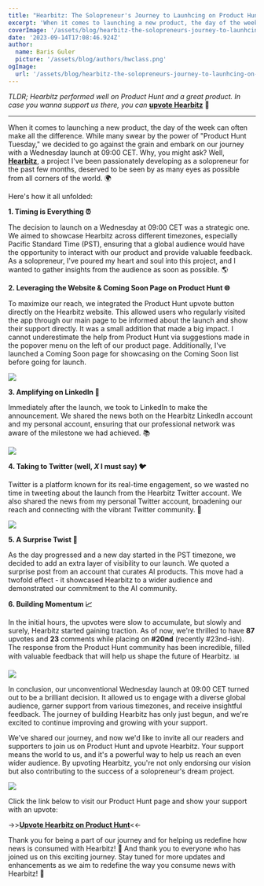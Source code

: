 ```yaml
---
title: "Hearbitz: The Solopreneur's Journey to Launhcing on Product Hunt"
excerpt: 'When it comes to launching a new product, the day of the week can often make all the difference.'
coverImage: '/assets/blog/hearbitz-the-solopreneurs-journey-to-launhcing-on-product-hunt/cover.png'
date: '2023-09-14T17:08:46.924Z'
author:
  name: Baris Guler
  picture: '/assets/blog/authors/hwclass.png'
ogImage:
  url: '/assets/blog/hearbitz-the-solopreneurs-journey-to-launhcing-on-product-hunt/cover.png'
---
```


_TLDR; Hearbitz performed well on Product Hunt and a great product. In case you wanna support us there, you can_ __[upvote Hearbitz](https://www.producthunt.com/posts/hearbitz)__ 🙏

---

When it comes to launching a new product, the day of the week can often make all the difference. While many swear by the power of "Product Hunt Tuesday," we decided to go against the grain and embark on our journey with a Wednesday launch at 09:00 CET. Why, you might ask? Well, **[Hearbitz](https://www.hearbitz.com)**, a project I've been passionately developing as a solopreneur for the past few months, deserved to be seen by as many eyes as possible from all corners of the world. 🌍

Here's how it all unfolded:

**1. Timing is Everything ⏰**

The decision to launch on a Wednesday at 09:00 CET was a strategic one. We aimed to showcase Hearbitz across different timezones, especially Pacific Standard Time (PST), ensuring that a global audience would have the opportunity to interact with our product and provide valuable feedback. As a solopreneur, I've poured my heart and soul into this project, and I wanted to gather insights from the audience as soon as possible. 🌎

**2. Leveraging the Website & Coming Soon Page on Product Hunt 🌐**

To maximize our reach, we integrated the Product Hunt upvote button directly on the Hearbitz website. This allowed users who regularly visited the app through our main page to be informed about the launch and show their support directly. It was a small addition that made a big impact. I cannot underestimate the help from Product Hunt via suggestions made in the popover menu on the left of our product page. Additionally, I've launched a Coming Soon page for showcasing on the Coming Soon list before going for launch.

![](/assets/blog/hearbitz-the-solopreneurs-journey-to-launhcing-on-product-hunt/homepage.png)

**3. Amplifying on LinkedIn 📢**

Immediately after the launch, we took to LinkedIn to make the announcement. We shared the news both on the Hearbitz LinkedIn account and my personal account, ensuring that our professional network was aware of the milestone we had achieved. 📚

![](/assets/blog/hearbitz-the-solopreneurs-journey-to-launhcing-on-product-hunt/linkedin.png)

**4. Taking to Twitter (well, _X_ I must say) 🐦**

Twitter is a platform known for its real-time engagement, so we wasted no time in tweeting about the launch from the Hearbitz Twitter account. We also shared the news from my personal Twitter account, broadening our reach and connecting with the vibrant Twitter community. 🐤

![](/assets/blog/hearbitz-the-solopreneurs-journey-to-launhcing-on-product-hunt/twitter.png)

**5. A Surprise Twist 🎉**

As the day progressed and a new day started in the PST timezone, we decided to add an extra layer of visibility to our launch. We quoted a surprise post from an account that curates AI products. This move had a twofold effect - it showcased Hearbitz to a wider audience and demonstrated our commitment to the AI community.

**6. Building Momentum 📈**

In the initial hours, the upvotes were slow to accumulate, but slowly and surely, Hearbitz started gaining traction. As of now, we're thrilled to have **87** upvotes and **23** comments while placing on **#20nd** (recently #23nd-ish). The response from the Product Hunt community has been incredible, filled with valuable feedback that will help us shape the future of Hearbitz. 📊

![](/assets/blog/hearbitz-the-solopreneurs-journey-to-launhcing-on-product-hunt/20.png)

In conclusion, our unconventional Wednesday launch at 09:00 CET turned out to be a brilliant decision. It allowed us to engage with a diverse global audience, garner support from various timezones, and receive insightful feedback. The journey of building Hearbitz has only just begun, and we're excited to continue improving and growing with your support.

We've shared our journey, and now we'd like to invite all our readers and supporters to join us on Product Hunt and upvote Hearbitz. Your support means the world to us, and it's a powerful way to help us reach an even wider audience. By upvoting Hearbitz, you're not only endorsing our vision but also contributing to the success of a solopreneur's dream project.

![](/assets/blog/hearbitz-the-solopreneurs-journey-to-launhcing-on-product-hunt/progress.png)

Click the link below to visit our Product Hunt page and show your support with an upvote:

->>**[Upvote Hearbitz on Product Hunt](https://www.producthunt.com/posts/hearbitz)**<<-

Thank you for being a part of our journey and for helping us redefine how news is consumed with Hearbitz! 💙 And thank you to everyone who has joined us on this exciting journey. Stay tuned for more updates and enhancements as we aim to redefine the way you consume news with Hearbitz! 🚀